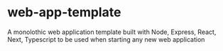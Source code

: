 # web-app-template
A monolothic web application template built with Node, Express, React, Next, Typescript to be used when starting any new web application
